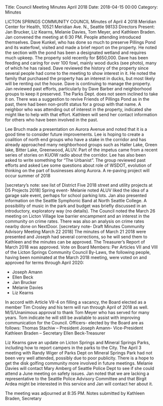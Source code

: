 Title: Council Meeting Minutes April 2018
Date: 2018-04-15 00:00
Category: Minutes

LICTON SPRINGS COMMUNITY COUNCIL
Minutes of April 4 2018
Meridian Center for Health, 10521 Meridian Ave. N., Seattle 98133
Directors Present: Jan Brucker, Liz Kearns, Melanie Davies, Tom Meyer, and Kathleen Braden.
Jan convened the meeting at 6:30 PM. People attending introduced themselves.
Dave Kunkel, who has done so much to preserve Pillings Pond and its waterfowl, visited and
made a brief report on the property. He noted the section with the pond has been a designated
wetland and requires much upkeep. The property sold recently for $650,000. Dave has been
feeding and caring for over 100 fowl, mainly wood ducks (see photo), many of which he has
raised. Dave reviewed the history of the property since several people had come to the
meeting to show interest in it. He noted the family that purchased the property has an interest
in ducks, but most likely will be renting out the house. Dave is continuing to manage the
property. Jan reviewed past efforts, particularly by Dave Barber and neighborhood groups to
keep it preserved. The Parks Dept. does not seem inclined to take it on. There was a
suggestion to revive Friends of Pillings Pond as in the past, there had been non-profit status
for a group with that name. A neighbor who was attending out of interest in the property,
indicated she might like to help with that effort. Kathleen will send her contact information for
others who have been involved in the past.

Lee Bruch made a presentation on Aurora Avenue and noted that it is a good
time to consider future improvements. Lee is hoping to create a coalition of
north end groups who have a stake in the corridor and has already approached
many neighborhood groups such as Haller Lake, Green lake, Bitter Lake,
Greenwood, ALUV. Part of the impetus came from a recent series of stories on KUOW radio
about the corridor. Lee has also been asked to write something for “The Urbanist”. The group
reviewed past efforts and asked Lee some questions about role of WSDOT, evolution of
thinking on the part of businesses along Aurora. A re-paving project will occur summer of
2018

 [secretary’s note: see list of District Five 2018 street and utility projects at D5 Projects 2018]
Spring event- Melanie noted ALUV liked the idea of a garage sale event, perhaps for school
parking lots. Jan also presented information on the Seattle Symphonic Band at North Seattle
College. A possibility of music in the park and budget was briefly discussed in an
introductory, exploratory way (no details).
The Council noted the March 26 meeting on Licton Village low barrier encampment and an
interest in the community on crime rates. There was also an analysis on crime rates nearby
done on NextDoor. [secretary note- Draft Minutes Community Advisory Meeting March 22
2018]
The minutes of March 21 2018 were presented and Joseph had several corrections, so he will
send them to Kathleen and the minutes can be approved. The Treasurer’s Report of March
2018 was approved.
Vote on Board Members: Per Articles VII and VIII of the Licton Springs Community Council
By-Laws, the following people, having been nominated at the March 2018 meeting, were voted
on and approved for terms through April 2020:

* Joseph Amann
* Ellen Beck
* Jan Brucker
* Melanie Davies
* Liz Kearns

In accord with Article VII-4 on filling a vacancy, the Board elected as a member Tim Crosley
and his term will run through April of 2018 as well.
M/S/Unanimous approval to thank Tom Meyer who has served for many years. Tom
indicate he will still be available to assist with improving communication for the Council.
Officers- elected by the Board are as follows:
Thomas Stachiw – President
Joseph Amann- Vice-President
Kathleen Braden – Secretary
Ellen Beck-Treasurer

Liz Kearns gave an update on Licton Springs and Mineral Springs Parks, including how to
report campers in the parks to the City. The April 3 meeting with Randy Wiger of Parks Dept
on Mineral Springs Park had not been very well attended, possibly due to poor publicity.
There is a hope to get the disk golfing community more involved in future meetings.
Melanie Davies will contact Mary Amberg of Seattle Police Dept to see if she could attend a
June meeting on safety issues. Jan noted that we are lacking a representative to the Seattle
Police Advisory Committee and that Birgit Ardea might be interested in this service and Jan
will contact her about it.

The meeting was adjourned at 8:35 PM. Notes submitted by Kathleen Braden, Secretary
